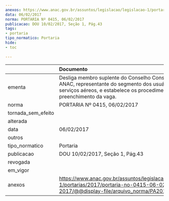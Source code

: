 ```yaml
---
anexos: https://www.anac.gov.br/assuntos/legislacao/legislacao-1/portarias/2017/portaria-no-0415-06-02-2017/@@display-file/arquivo_norma/PA2017-0415.pdf
data: 06/02/2017
norma: PORTARIA Nº 0415, 06/02/2017
publicacao: DOU 10/02/2017, Seção 1, Pág.43
tags:
- portaria
tipo_normatico: Portaria
hide: 
- toc 
 
---
```


|                    | Documento                                                                                                                                                                    |
|:-------------------|:-----------------------------------------------------------------------------------------------------------------------------------------------------------------------------|
| ementa             | Desliga membro suplente do Conselho Consultivo da ANAC, representante do segmento dos usuários de serviços aéreos, e estabelece os procedimentos para preenchimento da vaga. |
| norma              | PORTARIA Nº 0415, 06/02/2017                                                                                                                                                 |
| tornada_sem_efeito |                                                                                                                                                                              |
| alterada           |                                                                                                                                                                              |
| data               | 06/02/2017                                                                                                                                                                   |
| outros             |                                                                                                                                                                              |
| tipo_normatico     | Portaria                                                                                                                                                                     |
| publicacao         | DOU 10/02/2017, Seção 1, Pág.43                                                                                                                                              |
| revogada           |                                                                                                                                                                              |
| em_vigor           |                                                                                                                                                                              |
| anexos             | https://www.anac.gov.br/assuntos/legislacao/legislacao-1/portarias/2017/portaria-no-0415-06-02-2017/@@display-file/arquivo_norma/PA2017-0415.pdf                             |